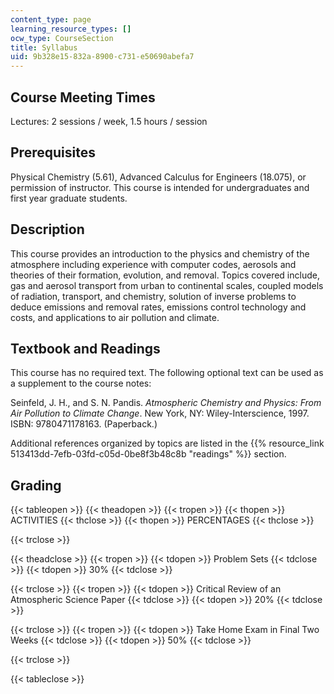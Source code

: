```yaml
---
content_type: page
learning_resource_types: []
ocw_type: CourseSection
title: Syllabus
uid: 9b328e15-832a-8900-c731-e50690abefa7
---
```


Course Meeting Times
--------------------

Lectures: 2 sessions / week, 1.5 hours / session

Prerequisites
-------------

Physical Chemistry (5.61), Advanced Calculus for Engineers (18.075), or permission of instructor. This course is intended for undergraduates and first year graduate students.

Description
-----------

This course provides an introduction to the physics and chemistry of the atmosphere including experience with computer codes, aerosols and theories of their formation, evolution, and removal. Topics covered include, gas and aerosol transport from urban to continental scales, coupled models of radiation, transport, and chemistry, solution of inverse problems to deduce emissions and removal rates, emissions control technology and costs, and applications to air pollution and climate.

Textbook and Readings
---------------------

This course has no required text. The following optional text can be used as a supplement to the course notes:

Seinfeld, J. H., and S. N. Pandis. _Atmospheric Chemistry and Physics: From Air Pollution to Climate Change_. New York, NY: Wiley-Interscience, 1997. ISBN: 9780471178163. (Paperback.)

Additional references organized by topics are listed in the {{% resource_link 513413dd-7efb-03fd-c05d-0be8f3b48c8b "readings" %}} section.

Grading
-------

{{< tableopen >}}
{{< theadopen >}}
{{< tropen >}}
{{< thopen >}}
ACTIVITIES
{{< thclose >}}
{{< thopen >}}
PERCENTAGES
{{< thclose >}}

{{< trclose >}}

{{< theadclose >}}
{{< tropen >}}
{{< tdopen >}}
Problem Sets
{{< tdclose >}}
{{< tdopen >}}
30%
{{< tdclose >}}

{{< trclose >}}
{{< tropen >}}
{{< tdopen >}}
Critical Review of an Atmospheric Science Paper
{{< tdclose >}}
{{< tdopen >}}
20%
{{< tdclose >}}

{{< trclose >}}
{{< tropen >}}
{{< tdopen >}}
Take Home Exam in Final Two Weeks
{{< tdclose >}}
{{< tdopen >}}
50%
{{< tdclose >}}

{{< trclose >}}

{{< tableclose >}}